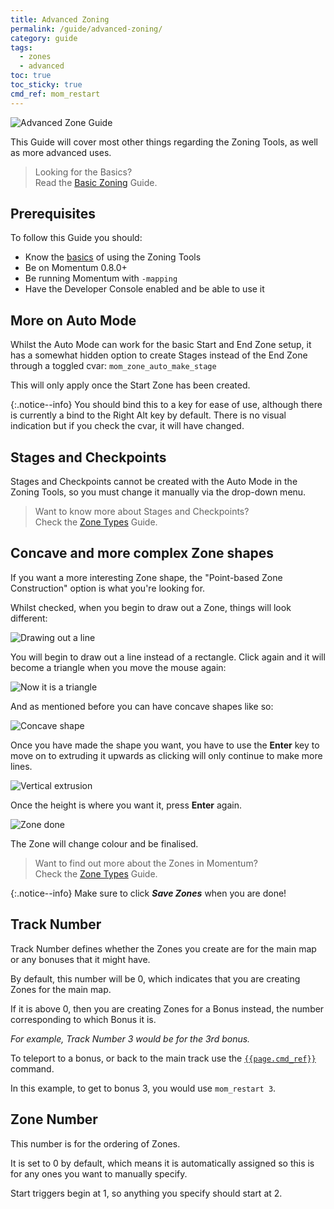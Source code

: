 ```yaml
---
title: Advanced Zoning
permalink: /guide/advanced-zoning/
category: guide
tags:
  - zones
  - advanced
toc: true
toc_sticky: true
cmd_ref: mom_restart
---
```

![Advanced Zone Guide](/assets/images/guide_headers/guide_advanced_zoning.jpg)

This Guide will cover most other things regarding the Zoning Tools, as well as more advanced uses.  

> Looking for the Basics?  
> Read the [Basic Zoning](/guide/basic-zoning/) Guide.  

## Prerequisites
To follow this Guide you should:
- Know the [basics](/guide/basic-zoning/) of using the Zoning Tools
- Be on Momentum 0.8.0+
- Be running Momentum with `-mapping`
- Have the Developer Console enabled and be able to use it

## More on Auto Mode
Whilst the Auto Mode can work for the basic Start and End Zone setup, it has a somewhat hidden option to create Stages instead of the End Zone through a toggled cvar: `mom_zone_auto_make_stage`  

This will only apply once the Start Zone has been created.  

{:.notice--info}
You should bind this to a key for ease of use, although there is currently a bind to the Right Alt key by default. There is no visual indication but if you check the cvar, it will have changed.


## Stages and Checkpoints
Stages and Checkpoints cannot be created with the Auto Mode in the Zoning Tools, so you must change it manually via the drop-down menu.  

> Want to know more about Stages and Checkpoints?  
> Check the [Zone Types](/guide/zone-types/) Guide.

## Concave and more complex Zone shapes
If you want a more interesting Zone shape, the "Point-based Zone Construction" option is what you're looking for.  

Whilst checked, when you begin to draw out a Zone, things will look different:  

![Drawing out a line](/assets/images/zone_guide/adv_point_2.png)

You will begin to draw out a line instead of a rectangle. Click again and it will become a triangle when you move the mouse again:  

![Now it is a triangle](/assets/images/zone_guide/adv_point_3.png)

And as mentioned before you can have concave shapes like so:  

![Concave shape](/assets/images/zone_guide/adv_point_4.png)

Once you have made the shape you want, you have to use the **Enter** key to move on to extruding it upwards as clicking will only continue to make more lines.  

![Vertical extrusion](/assets/images/zone_guide/adv_point_5.jpg)


Once the height is where you want it, press **Enter** again.  

![Zone done](/assets/images/zone_guide/adv_point_6.jpg)

The Zone will change colour and be finalised.  

> Want to find out more about the Zones in Momentum?  
> Check the [Zone Types](/guide/zone-types/) Guide.

{:.notice--info}
Make sure to click ***Save Zones*** when you are done!

## Track Number
Track Number defines whether the Zones you create are for the main map or any bonuses that it might have.  

By default, this number will be 0, which indicates that you are creating Zones for the main map.  

If it is above 0, then you are creating Zones for a Bonus instead, the number corresponding to which Bonus it is.  

*For example, Track Number 3 would be for the 3rd bonus.*

To teleport to a bonus, or back to the main track use the [`{{page.cmd_ref}}`](/command/{{page.cmd_ref}}) command.  

In this example, to get to bonus 3, you would use `mom_restart 3`.

## Zone Number
This number is for the ordering of Zones.  

It is set to 0 by default, which means it is automatically assigned so this is for any ones you want to manually specify.  

Start triggers begin at 1, so anything you specify should start at 2.
